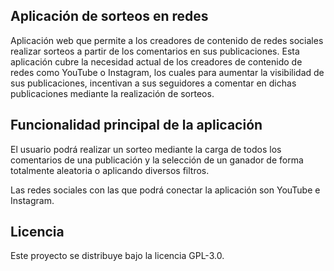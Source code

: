 ## Aplicación de sorteos en redes

Aplicación web que permite a los creadores de contenido de redes sociales realizar sorteos a partir de los comentarios en sus publicaciones. Esta aplicación cubre la necesidad actual de los creadores de contenido de redes como YouTube o Instagram, los cuales para aumentar la visibilidad de sus publicaciones, incentivan a sus seguidores a comentar en dichas publicaciones mediante la realización de sorteos.

## Funcionalidad principal de la aplicación

El usuario podrá realizar un sorteo mediante la carga de todos los comentarios de una publicación y la selección de un ganador de forma totalmente aleatoria o aplicando diversos filtros.

Las redes sociales con las que podrá conectar la aplicación son YouTube e Instagram.

## Licencia

Este proyecto se distribuye bajo la licencia GPL-3.0.
